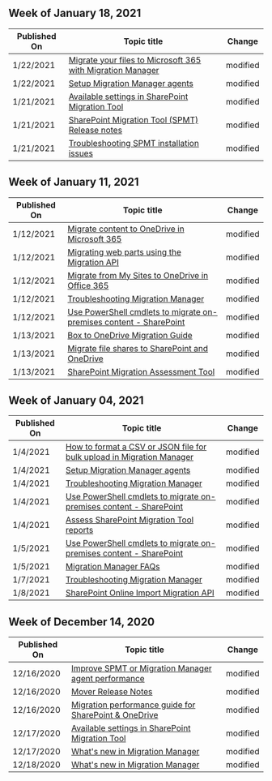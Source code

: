 <!-- This file is generated automatically each week. Changes made to this file will be overwritten.-->



## Week of January 18, 2021


| Published On |Topic title | Change |
|------|------------|--------|
| 1/22/2021 | [Migrate your files to Microsoft 365 with Migration Manager](/SharepointMigration/mm-get-started) | modified |
| 1/22/2021 | [Setup Migration Manager agents](/SharepointMigration/mm-setup-clients) | modified |
| 1/21/2021 | [Available settings in SharePoint Migration Tool](/SharepointMigration/spmt-settings) | modified |
| 1/21/2021 | [SharePoint Migration Tool (SPMT) Release notes](/SharepointMigration/new-and-improved-features-in-the-sharepoint-migration-tool) | modified |
| 1/21/2021 | [Troubleshooting SPMT installation issues](/SharepointMigration/spmt-install-issues) | modified |


## Week of January 11, 2021


| Published On |Topic title | Change |
|------|------------|--------|
| 1/12/2021 | [Migrate content to OneDrive in Microsoft 365](/SharepointMigration/migrating-content-to-onedrive-for-business) | modified |
| 1/12/2021 | [Migrating web parts using the Migration API](/SharepointMigration/migration-web-parts-migrationapi) | modified |
| 1/12/2021 | [Migrate from My Sites to OneDrive in Office 365](/SharepointMigration/mysites-to-onedrive-migration-guide) | modified |
| 1/12/2021 | [Troubleshooting Migration Manager](/SharepointMigration/mm-troubleshoot) | modified |
| 1/12/2021 | [Use PowerShell cmdlets to migrate on-premises content - SharePoint](/SharepointMigration/upload-on-premises-content-to-sharepoint-online-using-powershell-cmdlets) | modified |
| 1/13/2021 | [Box to OneDrive Migration Guide](/SharepointMigration/box-to-onedrive-and-sharepoint-migration-guide) | modified |
| 1/13/2021 | [Migrate file shares to SharePoint and OneDrive](/SharepointMigration/fileshare-to-odsp-migration-guide) | modified |
| 1/13/2021 | [SharePoint Migration Assessment Tool](/SharepointMigration/overview-of-the-sharepoint-migration-assessment-tool) | modified |


## Week of January 04, 2021


| Published On |Topic title | Change |
|------|------------|--------|
| 1/4/2021 | [How to format a CSV or JSON file for bulk upload in Migration Manager](/SharepointMigration/mm-bulk-upload-format-csv-json) | modified |
| 1/4/2021 | [Setup Migration Manager agents](/SharepointMigration/mm-setup-clients) | modified |
| 1/4/2021 | [Troubleshooting Migration Manager](/SharepointMigration/mm-troubleshoot) | modified |
| 1/4/2021 | [Use PowerShell cmdlets to migrate on-premises content - SharePoint](/SharepointMigration/upload-on-premises-content-to-sharepoint-online-using-powershell-cmdlets) | modified |
| 1/4/2021 | [Assess SharePoint Migration Tool reports](/SharepointMigration/using-the-sharepoint-migration-tool-reports) | modified |
| 1/5/2021 | [Use PowerShell cmdlets to migrate on-premises content - SharePoint](/SharepointMigration/upload-on-premises-content-to-sharepoint-online-using-powershell-cmdlets) | modified |
| 1/5/2021 | [Migration Manager FAQs](/SharepointMigration/mm-faqs) | modified |
| 1/7/2021 | [Troubleshooting Migration Manager](/SharepointMigration/mm-troubleshoot) | modified |
| 1/8/2021 | [SharePoint Online Import Migration API](/SharepointMigration/migration-import-api-updates) | modified |


## Week of December 14, 2020


| Published On |Topic title | Change |
|------|------------|--------|
| 12/16/2020 | [Improve SPMT or Migration Manager agent performance](/SharepointMigration/spmt-performance-guidance) | modified |
| 12/16/2020 | [Mover Release Notes](/SharepointMigration/mover-release-notes) | modified |
| 12/16/2020 | [Migration performance guide for SharePoint & OneDrive](/SharepointMigration/sharepoint-online-and-onedrive-migration-speed) | modified |
| 12/17/2020 | [Available settings in SharePoint Migration Tool](/SharepointMigration/spmt-settings) | modified |
| 12/17/2020 | [What's new in Migration Manager](/SharepointMigration/mm-whats-new) | modified |
| 12/18/2020 | [What's new in Migration Manager](/SharepointMigration/mm-whats-new) | modified |
